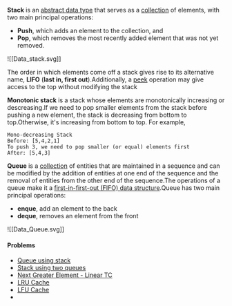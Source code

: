 **Stack** is an [abstract data type](https://en.wikipedia.org/wiki/Abstract_data_type "Abstract data type") that serves as a [collection](https://en.wikipedia.org/wiki/Collection_(abstract_data_type) "Collection (abstract data type)") of elements, with two main principal operations:

-   **Push**, which adds an element to the collection, and
-   **Pop**, which removes the most recently added element that was not yet removed.

![[Data_stack.svg]]

The order in which elements come off a stack gives rise to its alternative name, **LIFO** (**last in, first out**).Additionally, a [peek](https://en.wikipedia.org/wiki/Peek_(data_type_operation) "Peek (data type operation)") operation may give access to the top without modifying the stack

**Monotonic stack** is a stack whose elements are monotonically increasing or descreasing.If we need to pop smaller elements from the stack before pushing a new element, the stack is decreasing from bottom to top.Otherwise, it's increasing from bottom to top.
For example,

	Mono-decreasing Stack
	Before: [5,4,2,1]
	To push 3, we need to pop smaller (or equal) elements first
	After: [5,4,3]


**Queue** is a [collection](https://en.wikipedia.org/wiki/Collection_(abstract_data_type) "Collection (abstract data type)") of entities that are maintained in a sequence and can be modified by the addition of entities at one end of the sequence and the removal of entities from the other end of the sequence.The operations of a queue make it a [first-in-first-out (FIFO) data structure](https://en.wikipedia.org/wiki/FIFO_(computing_and_electronics) "FIFO (computing and electronics)").Queue has  two main principal operations:

- **enque**, add an element to the back
- **deque**, removes an element from the front

![[Data_Queue.svg]]




#### Problems
- [Queue using stack](https://practice.geeksforgeeks.org/problems/queue-using-stack/)
- [Stack using two queues](https://practice.geeksforgeeks.org/problems/stack-using-two-queues/)
- [Next Greater Element - Linear TC](https://leetcode.com/problems/next-greater-element-i/)
- [LRU Cache](https://leetcode.com/problems/lru-cache/)
- [LFU Cache](https://leetcode.com/problems/lfu-cache/)
- 